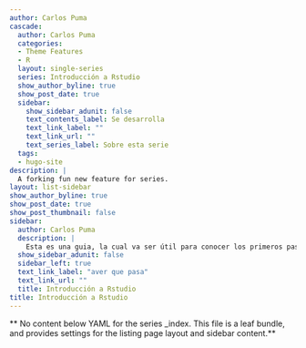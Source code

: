 ```yaml
---
author: Carlos Puma
cascade:
  author: Carlos Puma
  categories:
  - Theme Features
  - R
  layout: single-series
  series: Introducción a Rstudio
  show_author_byline: true
  show_post_date: true
  sidebar:
    show_sidebar_adunit: false
    text_contents_label: Se desarrolla
    text_link_label: ""
    text_link_url: ""
    text_series_label: Sobre esta serie
  tags:
  - hugo-site
description: |
  A forking fun new feature for series.
layout: list-sidebar
show_author_byline: true
show_post_date: true
show_post_thumbnail: false
sidebar:
  author: Carlos Puma
  description: |
    Esta es una guia, la cual va ser útil para conocer los primeros pasos que se deben tomar en cuenta para poder utilizar Rstudio
  show_sidebar_adunit: false
  sidebar_left: true
  text_link_label: "aver que pasa"
  text_link_url: ""
  title: Introducción a Rstudio
title: Introducción a Rstudio
---
```


** No content below YAML for the series _index. This file is a leaf bundle, and provides settings for the listing page layout and sidebar content.**

